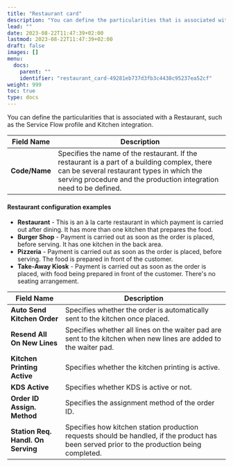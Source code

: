```yaml
---
title: "Restaurant card"
description: "You can define the particularities that is associated with a Restaurant, such as the Service Flow profile and Kitchen integration."
lead: ""
date: 2023-08-22T11:47:39+02:00
lastmod: 2023-08-22T11:47:39+02:00
draft: false
images: []
menu:
  docs:
    parent: ""
    identifier: "restaurant_card-49281eb737d3fb3c4438c95237ea52cf"
weight: 999
toc: true
type: docs
---
```

You can define the particularities that is associated with a Restaurant, such as the Service Flow profile and Kitchen integration.

| Field Name      | Description |
| ----------- | ----------- |
| **Code/Name** | Specifies the name of the restaurant. If the restaurant is a part of a building complex, there can be several restaurant types in which the serving procedure and the production integration need to be defined. | 

#### Restaurant configuration examples

- **Restaurant** - This is an à la carte restaurant in which payment is carried out after dining. It has more than one kitchen that prepares the food. 
- **Burger Shop** - Payment is carried out as soon as the order is placed, before serving. It has one kitchen in the back area. 
- **Pizzeria** - Payment is carried out as soon as the order is placed, before serving. The food is prepared in front of the customer.
- **Take-Away Kiosk** - Payment is carried out as soon as the order is placed, with food being prepared in front of the customer. There's no seating arrangement.

| Field Name      | Description |
| ----------- | ----------- |
| **Auto Send Kitchen Order** | Specifies whether the order is automatically sent to the kitchen once placed. | 
| **Resend All On New Lines** | Specifies whether all lines on the waiter pad are sent to the kitchen when new lines are added to the waiter pad. | 
| **Kitchen Printing Active** | Specifies whether the kitchen printing is active. |
| **KDS Active** | Specifies whether KDS is active or not. |
| **Order ID Assign. Method** | Specifies the assignment method of the order ID. | 
| **Station Req. Handl. On Serving** | Specifies how kitchen station production requests should be handled, if the product has been served prior to the production being completed. | 